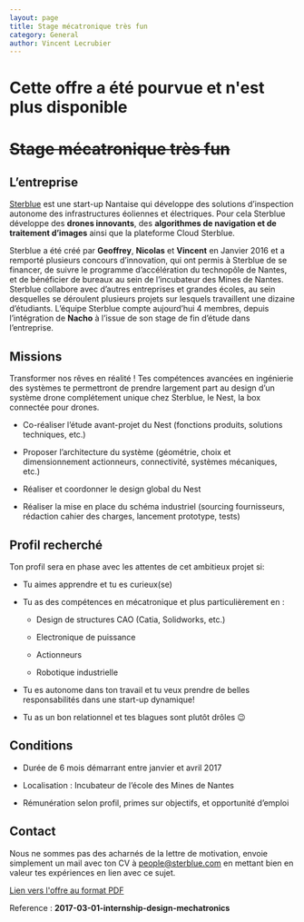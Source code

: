 ```yaml
---
layout: page
title: Stage mécatronique très fun
category: General
author: Vincent Lecrubier
---
```


Cette offre a été pourvue et n'est plus disponible
==================================================


~~Stage mécatronique très fun~~
===========================

L’entreprise
------------

[Sterblue](http://www.sterblue.com) est une start-up Nantaise qui
développe des solutions d’inspection autonome des infrastructures
éoliennes et électriques. Pour cela Sterblue développe des **drones
innovants**, des **algorithmes de navigation et de traitement d’images**
ainsi que la plateforme Cloud Sterblue.

Sterblue a été créé par **Geoffrey**, **Nicolas** et **Vincent** en
Janvier 2016 et a remporté plusieurs concours d’innovation, qui ont
permis à Sterblue de se financer, de suivre le programme d’accélération
du technopôle de Nantes, et de bénéficier de bureaux au sein de
l’incubateur des Mines de Nantes. Sterblue collabore avec d’autres
entreprises et grandes écoles, au sein desquelles se déroulent plusieurs
projets sur lesquels travaillent une dizaine d’étudiants. L’équipe
Sterblue compte aujourd’hui 4 membres, depuis l’intégration de **Nacho**
à l’issue de son stage de fin d’étude dans l’entreprise.

Missions
--------

Transformer nos rêves en réalité ! Tes compétences avancées en
ingénierie des systèmes te permettront de prendre largement part au
design d’un système drone complétement unique chez Sterblue, le Nest, la
box connectée pour drones.

-   Co-réaliser l’étude avant-projet du Nest (fonctions produits,
    solutions techniques, etc.)

-   Proposer l’architecture du système (géométrie, choix et
    dimensionnement actionneurs, connectivité, systèmes
    mécaniques, etc.)

-   Réaliser et coordonner le design global du Nest

-   Réaliser la mise en place du schéma industriel (sourcing
    fournisseurs, rédaction cahier des charges, lancement
    prototype, tests)

Profil recherché
----------------

Ton profil sera en phase avec les attentes de cet ambitieux projet si:

-   Tu aimes apprendre et tu es curieux(se)

-   Tu as des compétences en mécatronique et plus particulièrement en :

    -   Design de structures CAO (Catia, Solidworks, etc.)

    -   Electronique de puissance

    -   Actionneurs

    -   Robotique industrielle

-   Tu es autonome dans ton travail et tu veux prendre de belles
    responsabilités dans une start-up dynamique!

-   Tu as un bon relationnel et tes blagues sont plutôt drôles 😉

Conditions
----------

-   Durée de 6 mois démarrant entre janvier et avril 2017

-   Localisation : Incubateur de l’école des Mines de Nantes

-   Rémunération selon profil, primes sur objectifs, et opportunité
    d’emploi

Contact
-------

Nous ne sommes pas des acharnés de la lettre de motivation, envoie
simplement un mail avec ton CV à <people@sterblue.com> en mettant bien
en valeur tes expériences en lien avec ce sujet.

[Lien vers l'offre au format PDF](/jobs/pdf/2017-03-01-internship-design-mechatronics.pdf)

Reference : **2017-03-01-internship-design-mechatronics**
